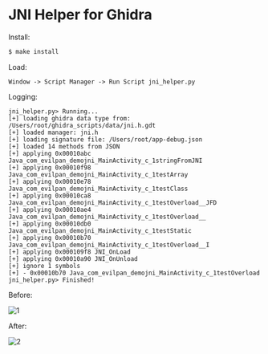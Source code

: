 JNI Helper for Ghidra
===

Install:
```sh
$ make install
```

Load:
```
Window -> Script Manager -> Run Script jni_helper.py 
```

Logging:
```
jni_helper.py> Running...
[+] loading ghidra data type from: /Users/root/ghidra_scripts/data/jni.h.gdt
[+] loaded manager: jni.h
[+] loading signature file: /Users/root/app-debug.json
[+] loaded 14 methods from JSON
[+] applying 0x00010abc Java_com_evilpan_demojni_MainActivity_c_1stringFromJNI
[+] applying 0x00010f98 Java_com_evilpan_demojni_MainActivity_c_1testArray
[+] applying 0x00010e78 Java_com_evilpan_demojni_MainActivity_c_1testClass
[+] applying 0x00010ca8 Java_com_evilpan_demojni_MainActivity_c_1testOverload__JFD
[+] applying 0x00010ae4 Java_com_evilpan_demojni_MainActivity_c_1testOverload__
[+] applying 0x00010db0 Java_com_evilpan_demojni_MainActivity_c_1testStatic
[+] applying 0x00010b70 Java_com_evilpan_demojni_MainActivity_c_1testOverload__I
[+] applying 0x000109f8 JNI_OnLoad
[+] applying 0x00010a90 JNI_OnUnload
[+] ignore 1 symbols
[+] - 0x00010b70 Java_com_evilpan_demojni_MainActivity_c_1testOverload
jni_helper.py> Finished!
```

Before:

![1][1]

After:

![2][2]

[1]: https://img-blog.csdnimg.cn/20201005152933443.png
[2]: https://img-blog.csdnimg.cn/20201005153107550.png
